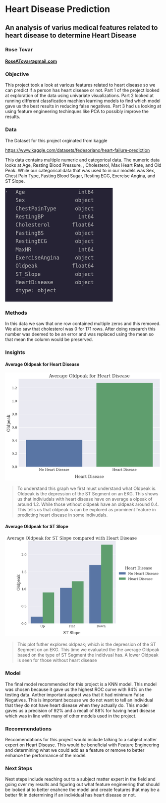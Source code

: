 # Heart Disease Prediction

## An analysis of varius medical features related to heart disease to determine Heart Disease

### Rose Tovar

#### RoseATovar@gmail.com

### Objective

This project took a look at various features related to heart disease so we can predict if a person has heart disease or not. Part 1 of the project looked at exploration of the data using univariate visualizations. Part 2 looked at running different classfication machien learning models to find which model gave us the best results in reducing false negatives. Part 3 had us looking at using feature engineering techinques like PCA to possibly improve the results.

### Data

The Dataset for this project orginated from kaggle

https://www.kaggle.com/datasets/fedesoriano/heart-failure-prediction

This data contains multiple numeric and categorical data. The numeric data looks at Age, Resting Blood Pressure, , Cholesterol, Max Heart Rate, and Old Peak. While our categorical data that was used to in our models was Sex, Chest Pain Type, Fasting Blood Sugar, Resting ECG, Exercise Angina, and ST Slope.

![data](data.png)

### Methods

In this data we saw that one row contained multiple zeros and this removed. We also saw that cholesterol was 0 for 171 rows. After doing research this number was deemed to be an error and was replaced using the mean so that mean the column would be preserved.

### Insights

#### Average Oldpeak for Heart Disease

![Average Old Peak](AverageOldPeakHeartDisease.png)

> To understand this graph we first must understand what Oldpeak is. Oldpeak is the depression of the ST Segment on an EKG. This shows us that indiviudals with heart disease have on average a olpeak of around 1.2. While those wtihout oldpeak have an oldpeak around 0.4. This tells us that oldpeak is can be explored as prominent feature in predicting heart disease in some indivudals.

#### Average Oldpeak for ST Slope

![Average Oldpeak for St Slope](AvgOldpeakForSTSlope.png)

> This plot futher explores oldpeak; which is the depression of the ST Segment on an EKG. This time we evaluated the the average Oldpeak based on the type of ST Segment the indidvual has. A lower Oldpeak is seen for those without heart disease

### Model

The final model recommended for this project is a KNN model. This model was chosen because it gave us the highest ROC curve with 94% on the testing data. Anther important aspect was that it had minimum False Negatives. This is important because we do not want to tell an individual that they do not have heart disease when they actually do. This model gaves us a precision of 92% and a recall of 88% for having heart disease which was in line with many of other models used in the project.

### Recommendations

Reccomendations for this project would include talking to a subject matter expert on Heart Disease. This would be beneficial with Feature Engineering and determining what we could add as a feature or remove to better enhance the performance of the model.

### Next Steps

Next steps include reaching out to a subject matter expert in the field and going over my results and figuring out what feature engineering that should be looked at to better enahcne the model and create features that may be a better fit in determining if an individual has heart disease or not.
